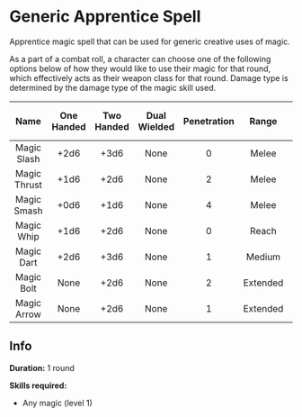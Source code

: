 # Generic Apprentice Spell

Apprentice magic spell that can be used for generic creative uses of magic. 

As a part of a combat roll, a character can choose one of the following options below of how they would like to use their magic for that round, which effectively acts as their weapon class for that round. Damage type is determined by the damage type of the magic skill used.

|     Name     | One<br />Handed | Two<br />Handed | Dual<br />Wielded | Penetration |  Range  | Damage<br />Types | Engageable<br />Opponents | Area Of<br />Effect | Resource<br />Class |
| :----------: | :-------------: | :-------------: | :---------------: | :---------: | :------: | :---------------: | :-----------------------: | :-----------------: | :-----------------: |
| Magic Slash |      +2d6      |      +3d6      |       None       |      0      |  Melee  |                  |           Rapid           |        None        |  1 Magic Resource  |
| Magic Thrust |      +1d6      |      +2d6      |       None       |      2      |  Melee  |                  |           Rapid           |        None        |  1 Magic Resource  |
| Magic Smash |      +0d6      |      +1d6      |       None       |      4      |  Melee  |                  |           Rapid           |        None        |  1 Magic Resource  |
|  Magic Whip  |      +1d6      |      +2d6      |       None       |      0      |  Reach  |                  |           Rapid           |        None        |  1 Magic Resource  |
|  Magic Dart  |      +2d6      |      +3d6      |       None       |      1      |  Medium  |                  |         Standard         |        None        |  1 Magic Resource  |
|  Magic Bolt  |      None      |      +2d6      |       None       |      2      | Extended |                  |          Loading          |        None        |  1 Magic Resource  |
| Magic Arrow |      None      |      +2d6      |       None       |      1      | Extended |                  |           Quick           |        None        |  1 Magic Resource  |

## Info

**Duration:** 1 round

**Skills required:**

- Any magic (level 1)
